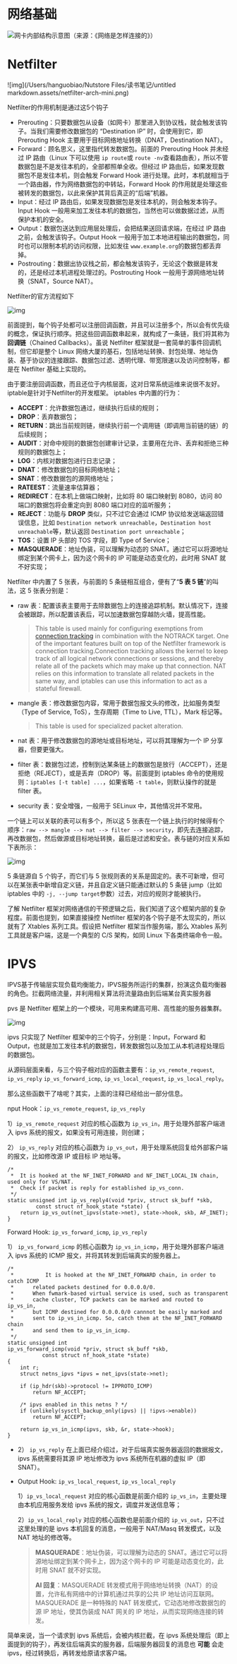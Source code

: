 # 网络基础

![网卡内部结构示意图（来源：《网络是怎样连接的》）](https://gitlab.com/jwkljh/img2023/-/raw/main/2303/network-interface-concept-digram.png)

# Netfilter

![img](/Users/hanguobiao/Nutstore Files/读书笔记/untitled markdown.assets/netfilter-arch-mini.png)

Netfilter的作用机制是通过这5个钩子

- Prerouting：只要数据包从设备（如网卡）那里进入到协议栈，就会触发该钩子。当我们需要修改数据包的 “Destination IP” 时，会使用到它，即 Prerouting Hook 主要用于目标网络地址转换（DNAT，Destination NAT）。
- Forward：顾名思义，这里指代转发数据包。前面的 Prerouting Hook 并未经过 IP 路由（Linux 下可以使用 `ip route`或 `route -nv`查看路由表），所以不管数据包是不是发往本机的，全部都照单全收。但经过 IP 路由后，如果发现数据包不是发往本机，则会触发 Forward Hook 进行处理。此时，本机就相当于一个路由器，作为网络数据包的中转站，Forward Hook 的作用就是处理这些被转发的数据包，以此来保护其背后真正的“后端”机器。
- Input：经过 IP 路由后，如果发现数据包是发往本机的，则会触发本钩子。Input Hook 一般用来加工发往本机的数据包，当然也可以做数据过滤，从而保护本机的安全。
- Output：数据包送达到应用层处理后，会把结果送回请求端，在经过 IP 路由之前，会触发该钩子。Output Hook 一般用于加工本地进程输出的数据包，同时也可以限制本机的访问权限，比如发往 `www.example.org`的数据包都丢弃掉。
- Postrouting：数据出协议栈之前，都会触发该钩子，无论这个数据是转发的，还是经过本机进程处理过的。Postrouting Hook 一般用于源网络地址转换（SNAT，Source NAT）。

Netfilter的官方流程如下

![img](https://gitlab.com/jwkljh/img2023/-/raw/main/2303/netfilter-hooks.png)



前面提到，每个钩子处都可以注册回调函数，并且可以注册多个，所以会有优先级的概念，保证执行顺序。把这些回调函数串起来，就构成了一条链，我们将其称为**回调链**（Chained Callbacks）。虽说 Netfilter 框架就是一套简单的事件回调机制，但它却是整个 Linux 网络大厦的基石，包括地址转换、封包处理、地址伪装、基于协议的连接跟踪、数据包过滤、透明代理、带宽限速以及访问控制等，都是在 Netfilter 基础上实现的。

由于要注册回调函数，而且还位于内核层面，这对日常系统运维来说很不友好。iptable是针对于Netfilter的开发框架。 iptables 中内置的行为：

- **ACCEPT**：允许数据包通过，继续执行后续的规则；
- **DROP**：丢弃数据包；
- **RETURN**：跳出当前规则链，继续执行前一个调用链（即调用当前链的链）的后续规则；
- **AUDIT**：对命中规则的数据包创建审计记录，主要用在允许、丢弃和拒绝三种规则的数据包上；
- **LOG**：内核对数据包进行日志记录；
- **DNAT**：修改数据包的目标网络地址；
- **SNAT**：修改数据包的源网络地址；
- **RATEEST**：流量速率估算器；
- **REDIRECT**：在本机上做端口映射，比如将 80 端口映射到 8080，访问 80 端口的数据包将会重定向到 8080 端口对应的监听服务；
- **REJECT**：功能与 **DROP** 类似，只不过它会通过 ICMP 协议给发送端返回错误信息，比如 `Destination network unreachable`，`Destination host unreachable`等，默认返回 `Destination port unreachable`；
- **TOS**：设置 IP 头部的 TOS 字段，即 Type of Service；
- **MASQUERADE**：地址伪装，可以理解为动态的 SNAT。通过它可以将源地址绑定到某个网卡上，因为这个网卡的 IP 可能是动态变化的，此时用 SNAT 就不好实现；



Netfilter 中内置了 5 张表，与前面的 5 条链相互组合，便有了“**5 表 5 链**”的叫法，这 5 张表分别是：

- raw 表：配置该表主要用于去除数据包上的连接追踪机制。默认情况下，连接会被跟踪，所以配置该表后，可以加速数据包穿越防火墙，提高性能。

  > This table is used mainly for configuring exemptions from [connection tracking](https://en.wikipedia.org/wiki/Netfilter#Connection_tracking) in combination with the NOTRACK target.
  > One of the important features built on top of the Netfilter framework is connection tracking.Connection tracking allows the kernel to keep track of all logical network connections or sessions, and thereby relate all of the packets which may make up that connection. NAT relies on this information to translate all related packets in the same way, and iptables can use this information to act as a stateful firewall.

- mangle 表：修改数据包内容，常用于数据包报文头的修改，比如服务类型（Type of Service, ToS），生存周期（Time to Live, TTL），Mark 标记等。

  > This table is used for specialized packet alteration.

- nat 表：用于修改数据包的源地址或目标地址，可以将其理解为一个 IP 分享器，但要更强大。

- filter 表：数据包过滤，控制到达某条链上的数据包是放行（ACCEPT），还是拒绝（REJECT），或是丢弃（DROP）等。前面提到 iptables 命令的使用规则：`iptables [-t table] ...`，如果省略 `-t table`，则默认操作的就是 filter 表。

- security 表：安全增强，一般用于 SELinux 中，其他情况并不常用。

一个链上可以关联的表可以有多个，所以这 5 张表在一个链上执行的时候得有个顺序：`raw --> mangle --> nat --> filter --> security`，即先去连接追踪，再改数据包，然后做源或目标地址转换，最后是过滤和安全。表与链的对应关系如下表所示：

![img](https://gitlab.com/jwkljh/img2023/-/raw/main/2303/netfilter-packet-flow.png)

5 条链源自 5 个钩子，而它们与 5 张规则表的关系是固定的。表不可新增，但可以在某张表中新增自定义链，并且自定义链只能通过默认的 5 条链 jump（比如 iptables 中的 `-j, --jump target`参数）过去，对应的规则才能被执行。

了解 Netfilter 框架对网络通信的干预逻辑之后，我们知道了这个框架内部的复杂程度。前面也提到，如果直接操控 Netfilter 框架的各个钩子是不太现实的，所以就有了 Xtables 系列工具。假设把 Netfilter 框架当作服务端，那么 Xtables 系列工具就是客户端，这是一个典型的 C/S 架构，如同 Linux 下各类终端命令一般。



# IPVS

IPVS基于传输层实现负载均衡能力，IPVS服务所运行的集群，扮演这负载均衡器的角色。拦截网络流量，并利用相关算法将流量路由到后端某台真实服务器

pvs 是 Netfilter 框架上的一个模块，可用来构建高可用、高性能的服务器集群。

![img](https://gitlab.com/jwkljh/img2023/-/raw/main/2306/ipvs-on-netfilter.png)

ipvs 只实现了 Netfilter 框架中的三个钩子，分别是：Input，Forward 和 Output，也就是加工发往本机的数据包，转发数据包以及加工从本机进程处理后的数据包。

从源码层面来看，与三个钩子相对应的函数主要有：`ip_vs_remote_request`, `ip_vs_reply` `ip_vs_forward_icmp`, `ip_vs_local_request`, `ip_vs_local_reply`。

那么这些函数干了啥呢？其实，上面的注释已经给出一部分信息。

nput Hook：`ip_vs_remote_request`, `ip_vs_reply`

1）`ip_vs_remote_request` 对应的核心函数为 `ip_vs_in`，用于处理外部客户端进入 ipvs 系统的报文，如果没有可用连接，则创建；

2） `ip_vs_reply` 对应的核心函数为 `ip_vs_out`，用于处理系统回复给外部客户端的报文，比如修改源 IP 或目标 IP 地址等。

```
/*
 *	It is hooked at the NF_INET_FORWARD and NF_INET_LOCAL_IN chain, used only for VS/NAT.
 *	Check if packet is reply for established ip_vs_conn.
 */
static unsigned int ip_vs_reply4(void *priv, struct sk_buff *skb,
	     const struct nf_hook_state *state) {
	return ip_vs_out(net_ipvs(state->net), state->hook, skb, AF_INET);
}
```

Forward Hook: `ip_vs_forward_icmp`, `ip_vs_reply`

1） `ip_vs_forward_icmp` 的核心函数为 `ip_vs_in_icmp`，用于处理外部客户端进入 ipvs 系统的 ICMP 报文，并将其转发到后端真实的服务器上。

```
/*
 *			It is hooked at the NF_INET_FORWARD chain, in order to catch ICMP
 *      related packets destined for 0.0.0.0/0.
 *      When fwmark-based virtual service is used, such as transparent
 *      cache cluster, TCP packets can be marked and routed to ip_vs_in,
 *      but ICMP destined for 0.0.0.0/0 cannnot be easily marked and
 *      sent to ip_vs_in_icmp. So, catch them at the NF_INET_FORWARD chain
 *      and send them to ip_vs_in_icmp.
 */
static unsigned int
ip_vs_forward_icmp(void *priv, struct sk_buff *skb,
		   const struct nf_hook_state *state)
{
	int r;
	struct netns_ipvs *ipvs = net_ipvs(state->net);

	if (ip_hdr(skb)->protocol != IPPROTO_ICMP)
		return NF_ACCEPT;

	/* ipvs enabled in this netns ? */
	if (unlikely(sysctl_backup_only(ipvs) || !ipvs->enable))
		return NF_ACCEPT;

	return ip_vs_in_icmp(ipvs, skb, &r, state->hook);
}
```

- 2） `ip_vs_reply` 在上面已经介绍过，对于后端真实服务器返回的数据报文，ipvs 系统需要将其源 IP 地址修改为 ipvs 系统所在机器的虚拟 IP（即 SNAT）。

- Output Hook: `ip_vs_local_request`, `ip_vs_local_reply`

  1）`ip_vs_local_request` 对应的核心函数是前面介绍的 `ip_vs_in`，主要处理由本机应用服务发给 ipvs 系统的报文，调度并发送信息等；

  2）`ip_vs_local_reply` 对应的核心函数也是前面介绍的 `ip_vs_out`，只不过这里处理的是 ipvs 本机回复的消息，一般用于 NAT/Masq 转发模式，以及 NAT 地址的修改等。

  > **MASQUERADE**：地址伪装，可以理解为动态的 SNAT。通过它可以将源地址绑定到某个网卡上，因为这个网卡的 IP 可能是动态变化的，此时用 SNAT 就不好实现。
  >
  > **AI 回复**：MASQUERADE 转发模式用于网络地址转换（NAT）的设置，允许私有网络中的计算机通过共享的公共 IP 地址访问互联网。MASQUERADE 是一种特殊的 NAT 转发模式，它动态地修改数据包的源 IP 地址，使其伪装成 NAT 网关的 IP 地址，从而实现网络连接的转发。

简单来说，当一个请求到 ipvs 系统后，会被内核拦截，在 ipvs 系统处理后（即上面提到的钩子），再发往后端真实的服务器，后端服务器回复的消息也 **可能** 会走 ipvs，经过转换后，再转发给原请求客户端。